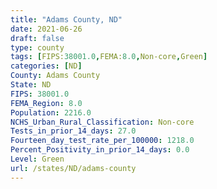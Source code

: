 ```yaml
---
title: "Adams County, ND"
date: 2021-06-26
draft: false
type: county
tags: [FIPS:38001.0,FEMA:8.0,Non-core,Green]
categories: [ND]
County: Adams County
State: ND
FIPS: 38001.0
FEMA_Region: 8.0
Population: 2216.0
NCHS_Urban_Rural_Classification: Non-core
Tests_in_prior_14_days: 27.0
Fourteen_day_test_rate_per_100000: 1218.0
Percent_Positivity_in_prior_14_days: 0.0
Level: Green
url: /states/ND/adams-county
---
```



